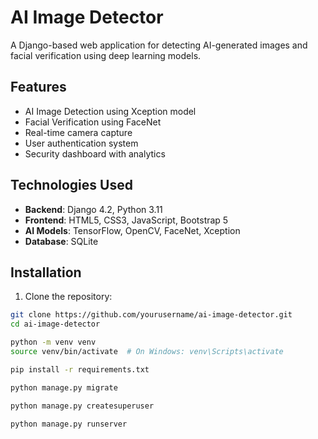 # AI Image Detector

A Django-based web application for detecting AI-generated images and facial verification using deep learning models.

## Features

- AI Image Detection using Xception model
- Facial Verification using FaceNet
- Real-time camera capture
- User authentication system
- Security dashboard with analytics

## Technologies Used

- **Backend**: Django 4.2, Python 3.11
- **Frontend**: HTML5, CSS3, JavaScript, Bootstrap 5
- **AI Models**: TensorFlow, OpenCV, FaceNet, Xception
- **Database**: SQLite

## Installation

1. Clone the repository:
```bash
git clone https://github.com/yourusername/ai-image-detector.git
cd ai-image-detector

python -m venv venv
source venv/bin/activate  # On Windows: venv\Scripts\activate

pip install -r requirements.txt

python manage.py migrate

python manage.py createsuperuser

python manage.py runserver

